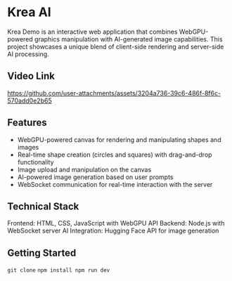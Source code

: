 # Krea AI
Krea Demo is an interactive web application that combines WebGPU-powered graphics manipulation with AI-generated image capabilities. This project showcases a unique blend of client-side rendering and server-side AI processing.


## Video Link

https://github.com/user-attachments/assets/3204a736-39c6-486f-8f6c-570add0e2b65


## Features

- WebGPU-powered canvas for rendering and manipulating shapes and images
- Real-time shape creation (circles and squares) with drag-and-drop functionality
- Image upload and manipulation on the canvas
- AI-powered image generation based on user prompts
- WebSocket communication for real-time interaction with the server


## Technical Stack

Frontend: HTML, CSS, JavaScript with WebGPU API
Backend: Node.js with WebSocket server
AI Integration: Hugging Face API for image generation

## Getting Started

`git clone`
`npm install
npm run dev`

